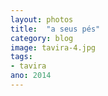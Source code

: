 ```yaml
---
layout: photos
title:  "a seus pés"
category: blog
image: tavira-4.jpg
tags:
- tavira
ano: 2014
---
```




